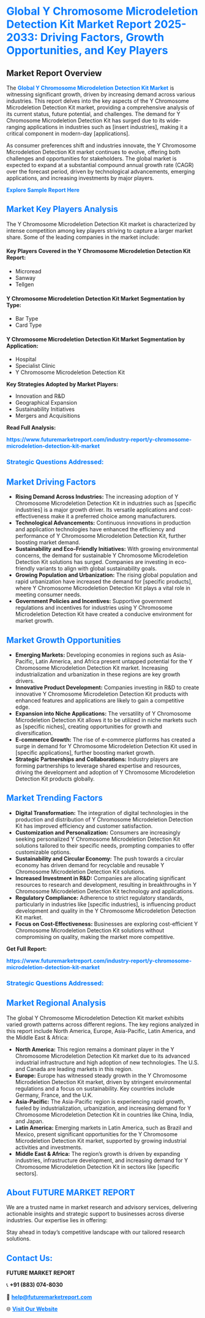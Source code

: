 <h1 style="color: #007BFF;">Global Y Chromosome Microdeletion Detection Kit Market Report 2025-2033: Driving Factors, Growth Opportunities, and Key Players</h1>

<section id="overview">
<h2>Market Report Overview</h2>
<p>The <a href="https://www.futuremarketreport.com/industry-report/y-chromosome-microdeletion-detection-kit-market" style="color: #007BFF; text-decoration: none;"><strong>Global Y Chromosome Microdeletion Detection Kit Market</strong></a> is witnessing significant growth, driven by increasing demand across various industries. This report delves into the key aspects of the Y Chromosome Microdeletion Detection Kit market, providing a comprehensive analysis of its current status, future potential, and challenges. The demand for Y Chromosome Microdeletion Detection Kit has surged due to its wide-ranging applications in industries such as [insert industries], making it a critical component in modern-day [applications].</p>
<p>As consumer preferences shift and industries innovate, the Y Chromosome Microdeletion Detection Kit market continues to evolve, offering both challenges and opportunities for stakeholders. The global market is expected to expand at a substantial compound annual growth rate (CAGR) over the forecast period, driven by technological advancements, emerging applications, and increasing investments by major players.</p>
</section>

<section id="overview">
<p><a href="https://www.futuremarketreport.com/request-sample/reportId=110994" style="color: #007BFF; text-decoration: none;"><strong>Explore Sample Report Here</strong></a></p>
</section>

<section id="key-players">
<h2 style="color: #007BFF;">Market Key Players Analysis</h2>
<p>The Y Chromosome Microdeletion Detection Kit market is characterized by intense competition among key players striving to capture a larger market share. Some of the leading companies in the market include:</p>
<h4>Key Players Covered in the Y Chromosome Microdeletion Detection Kit Report:</h4>
<ul><li>Microread</li><li>Sanway</li><li>Tellgen</li></ul>
<h4>Y Chromosome Microdeletion Detection Kit Market Segmentation by Type:</h4>
<ul><li>Bar Type</li><li>Card Type</li></ul>

<h4>Y Chromosome Microdeletion Detection Kit Market Segmentation by Application:</h4>
<ul><li>Hospital</li><li>Specialist Clinic</li><li>Y Chromosome Microdeletion Detection Kit</li></ul>
<p><strong>Key Strategies Adopted by Market Players:</strong></p>
<ul>
<li>Innovation and R&D</li>
<li>Geographical Expansion</li>
<li>Sustainability Initiatives</li>
<li>Mergers and Acquisitions</li>
</ul>
</section>

<section>
<p><strong>Read Full Analysis: </strong></p><a href="https://www.futuremarketreport.com/industry-report/y-chromosome-microdeletion-detection-kit-market" style="color: #007BFF; text-decoration: none;"><strong>https://www.futuremarketreport.com/industry-report/y-chromosome-microdeletion-detection-kit-market</strong></a>
<h3 style="color: #007BFF;">Strategic Questions Addressed:</h3>
</section>

<section id="driving-factors">
<h2 style="color: #007BFF;">Market Driving Factors</h2>
<ul>
<li><strong>Rising Demand Across Industries:</strong> The increasing adoption of Y Chromosome Microdeletion Detection Kit in industries such as [specific industries] is a major growth driver. Its versatile applications and cost-effectiveness make it a preferred choice among manufacturers.</li>
<li><strong>Technological Advancements:</strong> Continuous innovations in production and application technologies have enhanced the efficiency and performance of Y Chromosome Microdeletion Detection Kit, further boosting market demand.</li>
<li><strong>Sustainability and Eco-Friendly Initiatives:</strong> With growing environmental concerns, the demand for sustainable Y Chromosome Microdeletion Detection Kit solutions has surged. Companies are investing in eco-friendly variants to align with global sustainability goals.</li>
<li><strong>Growing Population and Urbanization:</strong> The rising global population and rapid urbanization have increased the demand for [specific products], where Y Chromosome Microdeletion Detection Kit plays a vital role in meeting consumer needs.</li>
<li><strong>Government Policies and Incentives:</strong> Supportive government regulations and incentives for industries using Y Chromosome Microdeletion Detection Kit have created a conducive environment for market growth.</li>
</ul>
</section>

<section id="growth-opportunities">
<h2 style="color: #007BFF;">Market Growth Opportunities</h2>
<ul>
<li><strong>Emerging Markets:</strong> Developing economies in regions such as Asia-Pacific, Latin America, and Africa present untapped potential for the Y Chromosome Microdeletion Detection Kit market. Increasing industrialization and urbanization in these regions are key growth drivers.</li>
<li><strong>Innovative Product Development:</strong> Companies investing in R&D to create innovative Y Chromosome Microdeletion Detection Kit products with enhanced features and applications are likely to gain a competitive edge.</li>
<li><strong>Expansion into Niche Applications:</strong> The versatility of Y Chromosome Microdeletion Detection Kit allows it to be utilized in niche markets such as [specific niches], creating opportunities for growth and diversification.</li>
<li><strong>E-commerce Growth:</strong> The rise of e-commerce platforms has created a surge in demand for Y Chromosome Microdeletion Detection Kit used in [specific applications], further boosting market growth.</li>
<li><strong>Strategic Partnerships and Collaborations:</strong> Industry players are forming partnerships to leverage shared expertise and resources, driving the development and adoption of Y Chromosome Microdeletion Detection Kit products globally.</li>
</ul>
</section>

<section id="trending-factors">
<h2 style="color: #007BFF;">Market Trending Factors</h2>
<ul>
<li><strong>Digital Transformation:</strong> The integration of digital technologies in the production and distribution of Y Chromosome Microdeletion Detection Kit has improved efficiency and customer satisfaction.</li>
<li><strong>Customization and Personalization:</strong> Consumers are increasingly seeking personalized Y Chromosome Microdeletion Detection Kit solutions tailored to their specific needs, prompting companies to offer customizable options.</li>
<li><strong>Sustainability and Circular Economy:</strong> The push towards a circular economy has driven demand for recyclable and reusable Y Chromosome Microdeletion Detection Kit solutions.</li>
<li><strong>Increased Investment in R&D:</strong> Companies are allocating significant resources to research and development, resulting in breakthroughs in Y Chromosome Microdeletion Detection Kit technology and applications.</li>
<li><strong>Regulatory Compliance:</strong> Adherence to strict regulatory standards, particularly in industries like [specific industries], is influencing product development and quality in the Y Chromosome Microdeletion Detection Kit market.</li>
<li><strong>Focus on Cost-Effectiveness:</strong> Businesses are exploring cost-efficient Y Chromosome Microdeletion Detection Kit solutions without compromising on quality, making the market more competitive.</li>
</ul>
</section>

<section>
<p><strong>Get Full Report: </strong></p><a href="https://www.futuremarketreport.com/industry-report/y-chromosome-microdeletion-detection-kit-market" style="color: #007BFF; text-decoration: none;"><strong>https://www.futuremarketreport.com/industry-report/y-chromosome-microdeletion-detection-kit-market</strong></a>
<h3 style="color: #007BFF;">Strategic Questions Addressed:</h3>
</section>


<section id="regional-analysis">
<h2 style="color: #007BFF;">Market Regional Analysis</h2>
<p>The global Y Chromosome Microdeletion Detection Kit market exhibits varied growth patterns across different regions. The key regions analyzed in this report include North America, Europe, Asia-Pacific, Latin America, and the Middle East & Africa:</p>
<ul>
<li><strong>North America:</strong> This region remains a dominant player in the Y Chromosome Microdeletion Detection Kit market due to its advanced industrial infrastructure and high adoption of new technologies. The U.S. and Canada are leading markets in this region.</li>
<li><strong>Europe:</strong> Europe has witnessed steady growth in the Y Chromosome Microdeletion Detection Kit market, driven by stringent environmental regulations and a focus on sustainability. Key countries include Germany, France, and the U.K.</li>
<li><strong>Asia-Pacific:</strong> The Asia-Pacific region is experiencing rapid growth, fueled by industrialization, urbanization, and increasing demand for Y Chromosome Microdeletion Detection Kit in countries like China, India, and Japan.</li>
<li><strong>Latin America:</strong> Emerging markets in Latin America, such as Brazil and Mexico, present significant opportunities for the Y Chromosome Microdeletion Detection Kit market, supported by growing industrial activities and investments.</li>
<li><strong>Middle East & Africa:</strong> The region’s growth is driven by expanding industries, infrastructure development, and increasing demand for Y Chromosome Microdeletion Detection Kit in sectors like [specific sectors].</li>
</ul>
</section>

<footer>
<h2 style="color: #007BFF;">About FUTURE MARKET REPORT</h2>
<p>We are a trusted name in market research and advisory services, delivering actionable insights and strategic support to businesses across diverse industries. Our expertise lies in offering:</p>

<p>Stay ahead in today’s competitive landscape with our tailored research solutions.</p>

<h2 style="color: #007BFF;">Contact Us:</h2>
<p><strong>FUTURE MARKET REPORT</strong></p>
<p>📞 <strong>+91 (883) 074-8030</strong></p>
<p>📧 <strong><a href="mailto:help@futuremarketreport.com" style="color: #007BFF;">help@futuremarketreport.com</a></strong></p>
<p>🌐 <strong><a href="https://www.futuremarketreport.com/" style="color: #007BFF;">Visit Our Website</a></strong></p>
</footer>